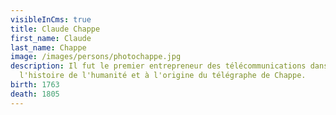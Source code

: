 ```yaml
---
visibleInCms: true
title: Claude Chappe
first_name: Claude
last_name: Chappe
image: /images/persons/photochappe.jpg
description: Il fut le premier entrepreneur des télécommunications dans
  l'histoire de l'humanité et à l'origine du télégraphe de Chappe.
birth: 1763
death: 1805
---
```

